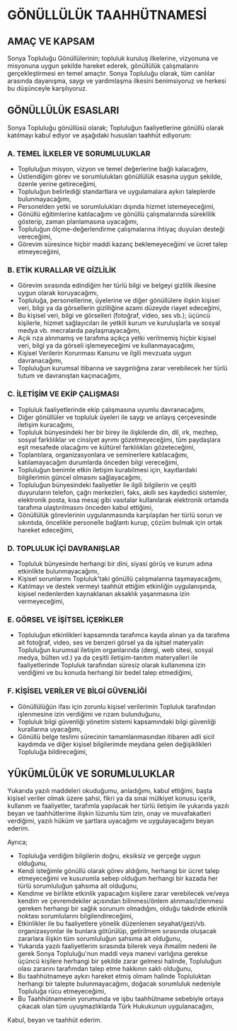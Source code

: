 # GÖNÜLLÜLÜK TAAHHÜTNAMESİ

## AMAÇ VE KAPSAM

Sonya Topluluğu Gönüllülerinin; topluluk kuruluş ilkelerine, vizyonuna ve misyonuna uygun şekilde hareket ederek, gönüllülük çalışmalarını gerçekleştirmesi en temel amaçtır. Sonya Topluluğu olarak, tüm canlılar arasında dayanışma, saygı ve yardımlaşma ilkesini benimsiyoruz ve herkesi bu düşünceyle karşılıyoruz.

## GÖNÜLLÜLÜK ESASLARI

Sonya Topluluğu gönüllüsü olarak; Topluluğun faaliyetlerine gönüllü olarak katılmayı kabul ediyor ve aşağıdaki hususları taahhüt ediyorum:

### A. TEMEL İLKELER VE SORUMLULUKLAR

- Topluluğun misyon, vizyon ve temel değerlerine bağlı kalacağımı,
- Üstlendiğim görev ve sorumlulukları gönüllülük esasına uygun şekilde, özenle yerine getireceğimi,
- Topluluğun belirlediği standartlara ve uygulamalara aykırı taleplerde bulunmayacağımı,
- Personelden yetki ve sorumlulukları dışında hizmet istemeyeceğimi,
- Gönüllü eğitimlerine katılacağımı ve gönüllü çalışmalarında süreklilik gösterip, zaman planlamasına uyacağımı,
- Topluluğun ölçme-değerlendirme çalışmalarına ihtiyaç duyulan desteği vereceğimi,
- Görevim süresince hiçbir maddi kazanç beklemeyeceğimi ve ücret talep etmeyeceğimi,

### B. ETİK KURALLAR VE GİZLİLİK

- Görevim sırasında edindiğim her türlü bilgi ve belgeyi gizlilik ilkesine uygun olarak koruyacağımı,
- Topluluğa, personellerine, üyelerine ve diğer gönüllülere ilişkin kişisel veri, bilgi ya da görsellerin gizliliğine azami düzeyde riayet edeceğimi,
- Bu kişisel veri, bilgi ve görselleri (fotoğraf, video, ses vb.); üçüncü kişilerle, hizmet sağlayıcıları ile yetkili kurum ve kuruluşlarla ve sosyal medya vb. mecralarda paylaşmayacağımı,
- Açık rıza alınmamış ve tarafıma açıkça yetki verilmemiş hiçbir kişisel veri, bilgi ya da görseli işlemeyeceğimi ve kullanmayacağımı,
- Kişisel Verilerin Korunması Kanunu ve ilgili mevzuata uygun davranacağımı,
- Topluluğun kurumsal itibarına ve saygınlığına zarar verebilecek her türlü tutum ve davranıştan kaçınacağımı,

### C. İLETİŞİM VE EKİP ÇALIŞMASI

- Topluluk faaliyetlerinde ekip çalışmasına uyumlu davranacağımı,
- Diğer gönüllüler ve topluluk üyeleri ile saygı ve anlayış çerçevesinde iletişim kuracağımı,
- Topluluk bünyesindeki her bir birey ile ilişkilerde din, dil, ırk, mezhep, sosyal farklılıklar ve cinsiyet ayrımı gözetmeyeceğimi, tüm paydaşlara eşit mesafede olacağımı ve kültürel farklılıkları gözeteceğimi,
- Toplantılara, organizasyonlara ve seminerlere katılacağımı, katılamayacağım durumlarda önceden bilgi vereceğimi,
- Topluluğun benimle etkin iletişim kurabilmesi için, kayıtlardaki bilgilerimin güncel olmasını sağlayacağımı,
- Topluluğun bünyesindeki faaliyetler ile ilgili bilgilerin ve çeşitli duyuruların telefon, çağrı merkezleri, faks, akıllı ses kaydedici sistemler, elektronik posta, kısa mesaj gibi vasıtalar kullanılarak elektronik ortamda tarafıma ulaştırılmasını önceden kabul ettiğimi,
- Gönüllülük görevlerinin uygulanmasında karşılaşılan her türlü sorun ve sıkıntıda, öncelikle personelle bağlantı kurup, çözüm bulmak için ortak hareket edeceğimi,

### D. TOPLULUK İÇİ DAVRANIŞLAR

- Topluluk bünyesinde herhangi bir dini, siyasi görüş ve kurum adına etkinlikte bulunmayacağımı,
- Kişisel sorunlarımı Topluluk'taki gönüllü çalışmalarına taşımayacağımı,
- Katılmayı ve destek vermeyi taahhüt ettiğim etkinliğin uygulanışında, kişisel nedenlerden kaynaklanan aksaklık yaşanmasına izin vermeyeceğimi,

### E. GÖRSEL VE İŞİTSEL İÇERİKLER

- Topluluğun etkinlikleri kapsamında tarafımca kayda alınan ya da tarafıma ait fotoğraf, video, ses ve benzeri görsel ya da işitsel materyalin Topluluğun kurumsal iletişim organlarında (dergi, web sitesi, sosyal medya, bülten vd.) ya da çeşitli iletişim-tanıtım materyalleri ile faaliyetlerinde Topluluk tarafından süresiz olarak kullanımına izin verdiğimi ve bu konuda herhangi bir bedel talep etmediğimi,

### F. KİŞİSEL VERİLER VE BİLGİ GÜVENLİĞİ

- Gönüllülüğün ifası için zorunlu kişisel verilerimin Topluluk tarafından işlenmesine izin verdiğimi ve rızam bulunduğunu,
- Topluluk bilgi güvenliği yönetim sistemi kapsamındaki bilgi güvenliği kurallarına uyacağımı,
- Gönüllü belge teslimi sürecinin tamamlanmasından itibaren adli sicil kaydımda ve diğer kişisel bilgilerimde meydana gelen değişiklikleri Topluluğa bildireceğimi,

## YÜKÜMLÜLÜK VE SORUMLULUKLAR

Yukarıda yazılı maddeleri okuduğumu, anladığımı, kabul ettiğimi, başta kişisel veriler olmak üzere şahsi, fikri ya da sınai mülkiyet konusu içerik, kullanım ve faaliyetler, tarafımla yapılacak her türlü iletişim ile yukarıda yazılı beyan ve taahhütlerime ilişkin lüzumlu tüm izin, onay ve muvafakatleri verdiğimi, yazılı hüküm ve şartlara uyacağımı ve uygulayacağımı beyan ederim.

Ayrıca;

- Topluluğa verdiğim bilgilerin doğru, eksiksiz ve gerçeğe uygun olduğunu,
- Kendi isteğimle gönüllü olarak görev aldığımı, herhangi bir ücret talep etmeyeceğimi ve kusurumla sebep olduğum herhangi bir kazada her türlü sorumluluğun şahsıma ait olduğunu,
- Kendime ve birlikte etkinlik yapacağım kişilere zarar verebilecek ve/veya kendim ve çevremdekiler açısından bilinmesi/önlem alınması/izlenmesi gereken herhangi bir sağlık sorunum olmadığını, olduğu takdirde etkinlik noktası sorumlularını bilgilendireceğimi,
- Etkinlikler ile bu faaliyetlere yönelik düzenlenen seyahat/gezi/vb. organizasyonlar ile bunlara götürülüp, getirilmem sırasında oluşacak zararlara ilişkin tüm sorumluluğun şahsıma ait olduğunu,
- Yukarıda yazılı faaliyetlerim sırasında bilerek veya ihmalim nedeni ile gerek Sonya Topluluğu'nun maddi veya manevi varlığına gerekse üçüncü kişilere herhangi bir şekilde zarar gelmesi halinde, Topluluğun olası zararını tarafımdan talep etme hakkının saklı olduğunu,
- Bu taahhütnameye aykırı hareket etmiş olmam halinde Topluluktan herhangi bir talepte bulunmayacağımı, doğacak sorumluluk nedeniyle Topluluğa rücu etmeyeceğimi,
- Bu Taahhütnamenin yorumunda ve işbu taahhütname sebebiyle ortaya çıkacak olan tüm uyuşmazlıklarda Türk Hukukunun uygulanacağını,

Kabul, beyan ve taahhüt ederim.
